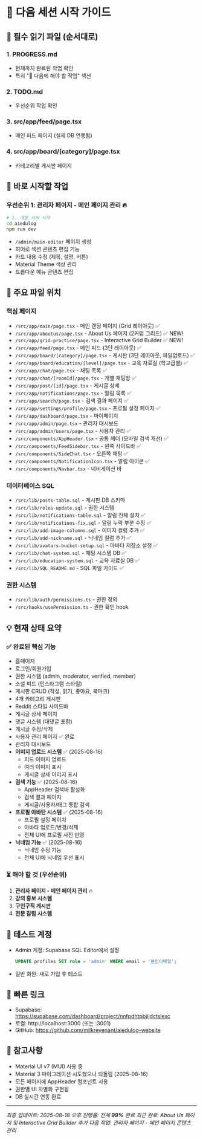 # 🚀 다음 세션 시작 가이드

## 📖 필수 읽기 파일 (순서대로)

### 1. **PROGRESS.md**
- 현재까지 완료된 작업 확인
- 특히 "🔄 다음에 해야 할 작업" 섹션

### 2. **TODO.md** 
- 우선순위 작업 확인

### 3. **src/app/feed/page.tsx**
- 메인 피드 페이지 (실제 DB 연동됨)

### 4. **src/app/board/[category]/page.tsx**
- 카테고리별 게시판 페이지

## 🎯 바로 시작할 작업

### 우선순위 1: 관리자 페이지 - 메인 페이지 관리 🔥
```bash
# 1. 개발 서버 시작
cd aiedulog
npm run dev
```
- `/admin/main-editor` 페이지 생성
- 히어로 섹션 콘텐츠 편집 기능
- 카드 내용 수정 (제목, 설명, 버튼)
- Material Theme 색상 관리
- 드롭다운 메뉴 콘텐츠 편집

## 📂 주요 파일 위치

### 핵심 페이지
- `/src/app/main/page.tsx` - 메인 랜딩 페이지 (Grid 레이아웃) ✅
- `/src/app/aboutus/page.tsx` - About Us 페이지 (2커럼 그리드) ✅ NEW!
- `/src/app/grid-practice/page.tsx` - Interactive Grid Builder ✅ NEW!
- `/src/app/feed/page.tsx` - 메인 피드 (3단 레이아웃) ✅
- `/src/app/board/[category]/page.tsx` - 게시판 (3단 레이아웃, 파일업로드) ✅
- `/src/app/board/education/[level]/page.tsx` - 교육 자료실 (학교급별) ✅
- `/src/app/chat/page.tsx` - 채팅 목록 ✅
- `/src/app/chat/[roomId]/page.tsx` - 개별 채팅방 ✅
- `/src/app/post/[id]/page.tsx` - 게시글 상세
- `/src/app/notifications/page.tsx` - 알림 목록 ✅
- `/src/app/search/page.tsx` - 검색 결과 페이지 ✅
- `/src/app/settings/profile/page.tsx` - 프로필 설정 페이지 ✅
- `/src/app/dashboard/page.tsx` - 마이페이지
- `/src/app/admin/page.tsx` - 관리자 대시보드
- `/src/app/admin/users/page.tsx` - 사용자 관리 ✅
- `/src/components/AppHeader.tsx` - 공통 헤더 (모바일 검색 개선) ✅
- `/src/components/FeedSidebar.tsx` - 왼쪽 사이드바 ✅
- `/src/components/SideChat.tsx` - 오른쪽 채팅 ✅
- `/src/components/NotificationIcon.tsx` - 알림 아이콘 ✅
- `/src/components/Navbar.tsx` - 네비게이션 바

### 데이터베이스 SQL
- `/src/lib/posts-table.sql` - 게시판 DB 스키마
- `/src/lib/roles-update.sql` - 권한 시스템
- `/src/lib/notifications-table.sql` - 알림 전체 설치 ✅
- `/src/lib/notifications-fix.sql` - 알림 누락 부분 수정 ✅
- `/src/lib/add-image-columns.sql` - 이미지 컬럼 추가 ✅
- `/src/lib/add-nickname.sql` - 닉네임 컬럼 추가 ✅
- `/src/lib/avatars-bucket-setup.sql` - 아바타 저장소 설정 ✅
- `/src/lib/chat-system.sql` - 채팅 시스템 DB ✅
- `/src/lib/education-system.sql` - 교육 자료실 DB ✅
- `/src/lib/SQL_README.md` - SQL 파일 가이드 ✅

### 권한 시스템
- `/src/lib/auth/permissions.ts` - 권한 정의
- `/src/hooks/usePermission.ts` - 권한 확인 hook

## 💡 현재 상태 요약

### ✅ 완료된 핵심 기능
- 홈페이지
- 로그인/회원가입  
- 권한 시스템 (admin, moderator, verified, member)
- 소셜 피드 (인스타그램 스타일)
- 게시판 CRUD (작성, 읽기, 좋아요, 북마크)
- 4개 카테고리 게시판
- Reddit 스타일 사이드바
- 게시글 상세 페이지
- 댓글 시스템 (대댓글 포함)
- 게시글 수정/삭제
- 사용자 관리 페이지 ✅ 완료
- 관리자 대시보드
- **이미지 업로드 시스템** ✅ (2025-08-16)
  - 피드 이미지 업로드
  - 여러 이미지 표시
  - 게시글 상세 이미지 표시
- **검색 기능** ✅ (2025-08-16)
  - AppHeader 검색바 활성화
  - 검색 결과 페이지
  - 게시글/사용자/태그 통합 검색
- **프로필 아바탄 시스템** ✅ (2025-08-16)
  - 프로필 설정 페이지
  - 아바타 업로드/변경/삭제
  - 전체 UI에 프로필 사진 반영
- **닉네임 기능** ✅ (2025-08-16)
  - 닉네임 수정 기능
  - 전체 UI에 닉네임 우선 표시

### ⏳ 해야 할 것 (우선순위)
1. **관리자 페이지 - 메인 페이지 관리** 🔥
2. **강의 홍보 시스템**
3. **구인구직 게시판**
4. **전문 칼럼 시스템**

## 🔑 테스트 계정
- Admin 계정: Supabase SQL Editor에서 설정
  ```sql
  UPDATE profiles SET role = 'admin' WHERE email = '본인이메일';
  ```
- 일반 회원: 새로 가입 후 테스트

## 🔗 빠른 링크
- Supabase: https://supabase.com/dashboard/project/nnfpdhtpbjijdctslexc
- 로컬: http://localhost:3000 (또는 :3001)
- GitHub: https://github.com/milkrevenant/aiedulog-website

## 📝 참고사항
- Material UI v7 (MUI) 사용 중
- Material 3 마이그레이션 시도했으나 되돌림 (2025-08-16)
- 모든 페이지에 AppHeader 컴포넌트 사용
- 권한별 UI 차별화 구현됨
- DB 실시간 연동 완료

---
*최종 업데이트: 2025-08-18 오후*
*진행률: 전체 **99%** 완료*
*최근 완료: About Us 페이지 및 Interactive Grid Builder 추가*
*다음 작업: 관리자 페이지 - 메인 페이지 콘텐츠 관리*